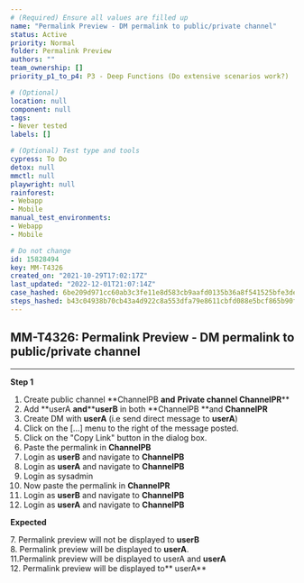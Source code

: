 ```yaml
---
# (Required) Ensure all values are filled up
name: "Permalink Preview - DM permalink to public/private channel"
status: Active
priority: Normal
folder: Permalink Preview
authors: ""
team_ownership: []
priority_p1_to_p4: P3 - Deep Functions (Do extensive scenarios work?)

# (Optional)
location: null
component: null
tags: 
- Never tested
labels: []

# (Optional) Test type and tools
cypress: To Do
detox: null
mmctl: null
playwright: null
rainforest: 
- Webapp
- Mobile
manual_test_environments: 
- Webapp
- Mobile

# Do not change
id: 15828494
key: MM-T4326
created_on: "2021-10-29T17:02:17Z"
last_updated: "2022-12-01T21:07:14Z"
case_hashed: 6be209d971cc60ab3c3fe11e8d583cb9aafd0135b36a8f541525bfe3def596e7a5ccb623e5353d9c12ce841363aec493
steps_hashed: b43c04938b70cb43a4d922c8a553dfa79e8611cbfd088e5bcf865b90f2aa9b17aca8c88fc489a17ba2b67fd33b1a1e68
---
```


<!-- (Auto-generated) Based on frontmatter's "key" and "name" -->

## MM-T4326: Permalink Preview - DM permalink to public/private channel

---

**Step 1**

1. Create public channel \*\*ChannelPB **and** **Private channel **ChannelPR****\*\*
2. Add \*\*userA **and**\*\***userB** in both \*\*ChannelPB \*\*and **ChannelPR**
3. Create DM with **userA** (i.e send direct message to **userA**)
4. Click on the \[...] menu to the right of the message posted.
5. Click on the "Copy Link" button in the dialog box.
6. Paste the permalink in **ChannelPB**
7. Login as **userB** and navigate to **ChannelPB**
8. Login as **userA** and navigate to **ChannelPB**
9. Login as sysadmin
10. Now paste the permalink in **ChannelPR**
11. Login as **userB** and navigate to **ChannelPB**
12. Login as **userA** and navigate to **ChannelPB**

**Expected**

7\. Permalink preview will not be displayed to **userB**\
8\. Permalink preview will be displayed to **userA**.\
11.Permalink preview will be displayed to userA and **userA**\
12\. Permalink preview will be displayed to\*\* userA\*\*
